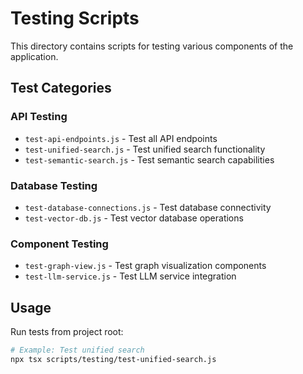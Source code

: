 # Testing Scripts

This directory contains scripts for testing various components of the application.

## Test Categories

### API Testing
- `test-api-endpoints.js` - Test all API endpoints
- `test-unified-search.js` - Test unified search functionality
- `test-semantic-search.js` - Test semantic search capabilities

### Database Testing
- `test-database-connections.js` - Test database connectivity
- `test-vector-db.js` - Test vector database operations

### Component Testing
- `test-graph-view.js` - Test graph visualization components
- `test-llm-service.js` - Test LLM service integration

## Usage

Run tests from project root:

```bash
# Example: Test unified search
npx tsx scripts/testing/test-unified-search.js
```